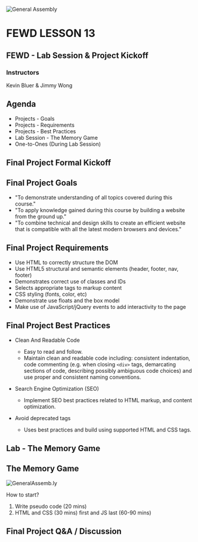![General Assembly](../assets/images/ga.png)
# FEWD LESSON 13

## FEWD - Lab Session & Project Kickoff

### Instructors
Kevin Bluer & Jimmy Wong



## Agenda
<aside class="notes"></aside>

* Projects - Goals
* Projects - Requirements
* Projects - Best Practices
* Lab Session - The Memory Game
* One-to-Ones (During Lab Session)



## Final Project Formal Kickoff



## Final Project Goals

* "To demonstrate understanding of all topics covered during this course."
* "To apply knowledge gained during this course by building a website from the ground up."
* "To combine technical and design skills to create an efficient website that is compatible with all the latest modern browsers and devices."



## Final Project Requirements
<aside class="notes"></aside>

* Use HTML to correctly structure the DOM
* Use HTML5 structural and semantic elements (header, footer, nav, footer)
* Demonstrates correct use of classes and IDs
* Selects appropriate tags to markup content
* CSS styling (fonts, color, etc)
* Demonstrate use floats and the box model
* Make use of JavaScript/jQuery events to add interactivity to the page



## Final Project Best Practices

* Clean And Readable Code
  * Easy to read and follow. 
  * Maintain clean and readable code including: consistent indentation, code commenting (e.g. when closing ```<div>``` tags, demarcating sections of code, describing possibly ambiguous code choices) and use proper and consistent naming conventions.

* Search Engine Optimization (SEO)
  * Implement SEO best practices related to HTML markup, and content optimization.

* Avoid deprecated tags
  * Uses best practices and build using supported HTML and CSS tags.



## Lab - The Memory Game



## The Memory Game
<aside class="notes"></aside>

![GeneralAssemb.ly](../assets/images/icons/exercise_icon_md.png)

How to start?

1. Write pseudo code (20 mins)
1. HTML and CSS (30 mins) first and JS last (60-90 mins)



## Final Project Q&A / Discussion
<aside class="notes"></aside>